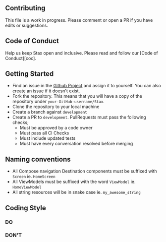 ## Contributing

This file is a work in progress. Please comment or open a PR if you have edits or suggestions.

## Code of Conduct

Help us keep Stax open and inclusive. Please read and follow our [Code of Conduct][coc].

## Getting Started

- Find an issue in the [Github Project](https://github.com/orgs/UseHover/projects/4) and assign it to yourself. You can also create an issue if it doesn't exist.
- Fork the repository. This means that you will have a copy of the repository under `your-GitHub-username/Stax`.
- Clone the repository to your local machine
- Create a branch against `development`
- Create a PR to `development`. PullRequests must pass the following checks;
    * Must be approved by a code owner
    * Must pass all CI Checks
    * Must include updated tests
    * Must have every conversation resolved before merging

## Naming conventions

- All Compose navigation Destination components must be suffixed with `Screen` ie. `HomeScreen`
- All ViewModels must be suffixed with the word `ViewModel` ie. `HomeViewModel`
- All string resources will be in snake case ie. `my_awesome_string`

## Coding Style

### DO


### DON'T
